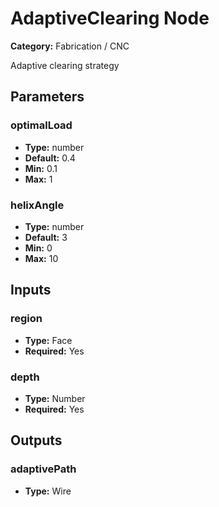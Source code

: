 
# AdaptiveClearing Node

**Category:** Fabrication / CNC

Adaptive clearing strategy

## Parameters


### optimalLoad
- **Type:** number
- **Default:** 0.4
- **Min:** 0.1
- **Max:** 1



### helixAngle
- **Type:** number
- **Default:** 3
- **Min:** 0
- **Max:** 10



## Inputs


### region
- **Type:** Face
- **Required:** Yes



### depth
- **Type:** Number
- **Required:** Yes



## Outputs


### adaptivePath
- **Type:** Wire




